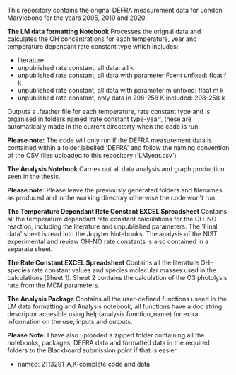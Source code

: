 This repository contains the orignal DEFRA measurement data for London Marylebone for the years 2005, 2010 and 2020.

**The LM data formatting Notebook**
Processes the orignal data and calculates the OH concentrations for each temperature, year and temperature dependant rate constant type which includes:
  - literature
  - unpublished rate constant, all data: all k
  - unpublished rate constant, all data with parameter Fcent unfixed: float f k
  - unpublished rate constant, all data with parameter m unfixed: float m k
  - unpublished rate constant, only data in 298-258 K included: 298-258 k

Outputs a .feather file for each temperature, rate constant type and is organised in folders named 'rate constant type-year', these are automatically made in the current directorty when the code is run.

**Please note:** The code will only run if the DEFRA measurement data is contained within a folder labelled 'DEFRA' and follow the naming convention of the CSV files uploaded to this repository ('LMyear.csv')

**The Analysis Notebook**
Carries out all data analysis and graph production seen in the thesis.

**Please note:** Please leave the previously generated folders and filenames as produced and in the working directory otherwise the code won't run.

**The Temperature Dependant Rate Constant EXCEL Spreadsheet**
Contains all the temperature dependant rate constant calculations for the OH-NO reaction, including the literature and unpublished parameters. The 'Final data' sheet is read into the Jupyter Notebooks. The analysis of the NIST experimental and review OH-NO rate constants is also contained in a separate sheet.

**The Rate Constant EXCEL Spreadsheet**
Contains all the literature OH-species rate constant values and species molecular masses used in the calculations (Sheet 1). Sheet 2 contains the calculation of the O3 photolysis rate from the MCM parameters.

**The Analysis Package**
Contains all the user-defined functions useed in the LM data formatting and Analysis notebook, all functions have a doc string descriptor accesible using help(analysis.function_name) for extra information on the use, inputs and outputs.

**Please Note:** I have also uploaded a zipped folder containing all the notebooks, packages, DEFRA data and formatted data in the required folders to the Blackboard submission point if that is easier.
  - named: 2113291-A,K-complete code and data
